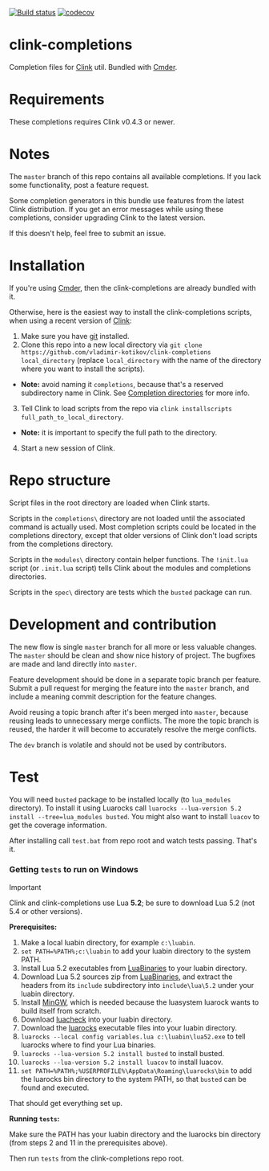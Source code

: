 
[![Build status](https://github.com/vladimir-kotikov/clink-completions/actions/workflows/code-check.yml/badge.svg?branch=master)](https://github.com/vladimir-kotikov/clink-completions/actions/workflows/code-check.yml)
[![codecov](https://codecov.io/gh/vladimir-kotikov/clink-completions/branch/master/graph/badge.svg)](https://codecov.io/gh/vladimir-kotikov/clink-completions)

clink-completions
=================

Completion files for [Clink](https://github.com/chrisant996/clink) util. Bundled with [Cmder](https://github.com/cmderdev/cmder).

Requirements
============

These completions requires Clink v0.4.3 or newer.

Notes
=====

The `master` branch of this repo contains all available completions. If you lack some functionality, post a feature request.

Some completion generators in this bundle use features from the latest Clink distribution. If you get an error messages while using these completions, consider upgrading Clink to the latest version.

If this doesn't help, feel free to submit an issue.

Installation
============

If you're using [Cmder](https://github.com/cmderdev/cmder), then the clink-completions are already bundled with it.

Otherwise, here is the easiest way to install the clink-completions scripts, when using a recent version of [Clink](https://github.com/chrisant996/clink):

1. Make sure you have [git](https://www.git-scm.com/downloads) installed.
2. Clone this repo into a new local directory via `git clone https://github.com/vladimir-kotikov/clink-completions local_directory` (replace `local_directory` with the name of the directory where you want to install the scripts).
  - **Note:** avoid naming it `completions`, because that's a reserved subdirectory name in Clink.  See [Completion directories](https://chrisant996.github.io/clink/clink.html#completion-directories) for more info.
3. Tell Clink to load scripts from the repo via `clink installscripts full_path_to_local_directory`.
  - **Note:** it is important to specify the full path to the directory.
4. Start a new session of Clink.

Repo structure
==============

Script files in the root directory are loaded when Clink starts.

Scripts in the `completions\` directory are not loaded until the associated command is actually used.  Most completion scripts could be located in the completions directory, except that older versions of Clink don't load scripts from the completions directory.

Scripts in the `modules\` directory contain helper functions.  The `!init.lua` script (or `.init.lua` script) tells Clink about the modules and completions directories.

Scripts in the `spec\` directory are tests which the `busted` package can run.


Development and contribution
============================

The new flow is single `master` branch for all more or less valuable changes. The `master` should be clean and show nice history of project. The bugfixes are made and land directly into `master`.

Feature development should be done in a separate topic branch per feature. Submit a pull request for merging the feature into the `master` branch, and include a meaning commit description for the feature changes.

Avoid reusing a topic branch after it's been merged into `master`, because reusing leads to unnecessary merge conflicts. The more the topic branch is reused, the harder it will become to accurately resolve the merge conflicts.

The `dev` branch is volatile and should not be used by contributors.

Test
====

You will need `busted` package to be installed locally (to `lua_modules` directory). To install it
using Luarocks call `luarocks --lua-version 5.2 install --tree=lua_modules busted`. You might also want to install
`luacov` to get the coverage information.

After installing call `test.bat` from repo root and watch tests passing. That's it.

### Getting `tests` to run on Windows

> [!IMPORTANT]
> Clink and clink-completions use Lua **5.2**; be sure to download Lua 5.2 (not 5.4 or other versions).

**Prerequisites:**

1. Make a local luabin directory, for example `c:\luabin`.
2. `set PATH=%PATH%;c:\luabin` to add your luabin directory to the system PATH.
3. Install Lua 5.2 executables from [LuaBinaries](https://luabinaries.sourceforge.net/download.html) to your luabin directory.
4. Download Lua 5.2 sources zip from [LuaBinaries](https://luabinaries.sourceforge.net/download.html), and extract the headers from its `include` subdirectory into `include\lua\5.2` under your luabin directory.
5. Install [MinGW](https://sourceforge.net/projects/mingw/), which is needed because the luasystem luarock wants to build itself from scratch.
6. Download [luacheck](https://github.com/lunarmodules/luacheck/releases) into your luabin directory.
7. Download the [luarocks](https://github.com/luarocks/luarocks/wiki/Installation-instructions-for-Windows) executable files into your luabin directory.
8. `luarocks --local config variables.lua c:\luabin\lua52.exe` to tell luarocks where to find your Lua binaries.
9. `luarocks --lua-version 5.2 install busted` to install busted.
10. `luarocks --lua-version 5.2 install luacov` to install luacov.
11. `set PATH=%PATH%;%USERPROFILE%\AppData\Roaming\luarocks\bin` to add the luarocks bin directory to the system PATH, so that `busted` can be found and executed.

That should get everything set up.

**Running `tests`:**

Make sure the PATH has your luabin directory and the luarocks bin directory (from steps 2 and 11 in the prerequisites above).

Then run `tests` from the clink-completions repo root.
